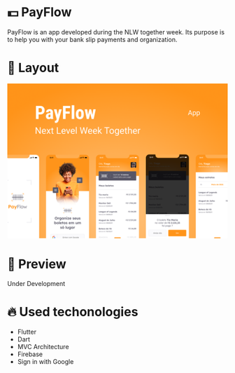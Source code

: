 # 💵 PayFlow

PayFlow is an app developed during the NLW together week. Its purpose is to help you with your bank slip payments and organization.

# 🎨 Layout

![Layout preview](docs/layout.png?raw=true)

# 📱 Preview

Under Development

# 🔥 Used techonologies

- Flutter
- Dart
- MVC Architecture
- Firebase
- Sign in with Google


